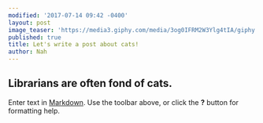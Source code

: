 ```yaml
---
modified: '2017-07-14 09:42 -0400'
layout: post
image_teaser: 'https://media3.giphy.com/media/3og0IFRM2W3Ylg4tIA/giphy.gif'
published: true
title: Let's write a post about cats!
author: Nah
---
```

## Librarians are often fond of cats.

Enter text in [Markdown](![Cats]({{site.baseurl}}/https://upload.wikimedia.org/wikipedia/commons/0/0b/Cat_poster_1.jpg)). Use the toolbar above, or click the **?** button for formatting help.
